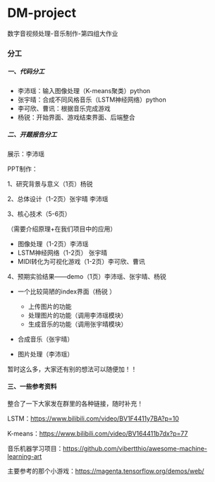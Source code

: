 # DM-project
数字音视频处理-音乐制作-第四组大作业

### 分工

##### 一、代码分工

* 李沛瑶：输入图像处理（K-means聚类）python
* 张宇晴：合成不同风格音乐（LSTM神经网络）python
* 李可欣、曹讯：根据音乐完成游戏
* 杨锐：开始界面、游戏结束界面、后端整合

##### 二、开题报告分工

展示：李沛瑶

PPT制作：

1、研究背景与意义（1页）杨锐

2、总体设计（1-2页）张宇晴 李沛瑶

3、核心技术（5-6页）

（需要介绍原理+在我们项目中的应用）

* 图像处理（1-2页）李沛瑶
* LSTM神经网络（1-2页） 张宇晴
* MIDI转化为可视化游戏（1-2页）李可欣、曹讯

4、预期实验结果——demo（1页）李沛瑶、张宇晴、杨锐

* 一个比较简陋的index界面（杨锐 ）
  * 上传图片的功能
  * 处理图片的功能（调用李沛瑶模块）
  * 生成音乐的功能（调用张宇晴模块）

* 合成音乐（张宇晴）
* 图片处理（李沛瑶）

暂时这么多，大家还有别的想法可以随便加！！

#### 三、一些参考资料

整合了一下大家发在群里的各种链接，随时补充！

LSTM：https://www.bilibili.com/video/BV1F4411y7BA?p=10

K-means：https://www.bilibili.com/video/BV164411b7dx?p=77

音乐机器学习项目：https://github.com/vibertthio/awesome-machine-learning-art 

主要参考的那个小游戏：https://magenta.tensorflow.org/demos/web/

